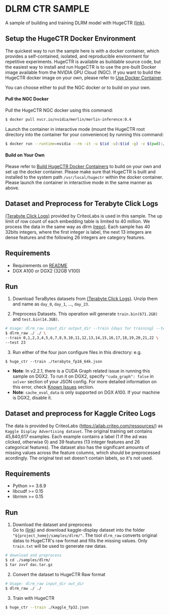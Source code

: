 # DLRM CTR SAMPLE #
A sample of building and training DLRM model with HugeCTR [(link)](https://ai.facebook.com/blog/dlrm-an-advanced-open-source-deep-learning-recommendation-model/).

## Setup the HugeCTR Docker Environment ##
The quickest way to run the sample here is with a docker container, which provides a self-contained, isolated, and reproducible environment for repetitive experiments. HugeCTR is available as buildable source code, but the easiest way to install and run HugeCTR is to use the pre-built Docker image available from the NVIDIA GPU Cloud (NGC). If you want to build the HugeCTR docker image on your own, please refer to [Use Docker Container](../docs/mainpage.md#use-docker-container).

You can choose either to pull the NGC docker or to build on your own.

#### Pull the NGC Docker ####
Pull the HugeCTR NGC docker using this command:
```bash
$ docker pull nvcr.io/nvidia/merlin/merlin-inference:0.4
```
Launch the container in interactive mode (mount the HugeCTR root directory into the container for your convenience) by running this command:
```bash
$ docker run --runtime=nvidia --rm -it -u $(id -u):$(id -g) -v $(pwd):/hugectr -w /hugectr nvcr.io/nvidia/merlin/merlin-inference:0.4
```

#### Build on Your Own ####
Please refer to [Build HugeCTR Docker Containers](../../tools/dockerfiles#build-container-for-model-training) to build on your own and set up the docker container. Please make sure that HugeCTR is built and installed to the system path `/usr/local/hugectr` within the docker container. Please launch the container in interactive mode in the same manner as above.

## Dataset and Preprocess for Terabyte Click Logs ##
[(Terabyte Click Logs)](https://labs.criteo.com/2013/12/download-terabyte-click-logs/) provided by CriteoLabs is used in this sample. The up limit of row count of each embedding table is limited to 40 million.
We process the data in the same way as dlrm [(repo)](https://github.com/facebookresearch/dlrm#benchmarking). Each sample has 40 32bits integers, where the first integer is label,
the next 13 integers are dense features and the following 26 integers are category features.

## Requirements ##
* Requirements on [README](../../README.md#Requirements) 
* DGX A100 or DGX2 (32GB V100)


## Run ##
1. Download TeraBytes datasets from [(Terabyte Click Logs)](https://labs.criteo.com/2013/12/download-terabyte-click-logs/). Unzip them and name as `day_0`, `day_1`, ..., `day_23`.

2. Preprocess Datasets. This operation will generate `train.bin(671.2GB)` and `test.bin(14.3GB)`.
```bash
# Usage: dlrm_raw input_dir output_dir --train {days for training} --test {days for testing}
$ dlrm_raw ./ ./ \
--train 0,1,2,3,4,5,6,7,8,9,10,11,12,13,14,15,16,17,18,19,20,21,22 \
--test 23
```

3. Run either of the four json configure files in this directory: e.g.
```shell
$ huge_ctr --train ./terabyte_fp16_64k.json
```

* **Note**: In v2.2.1, there is a CUDA Graph related issue in running this sample on DGX2. To run it on DGX2, specify `"cuda_graph": false` in `solver` section of your JSON config.
For more detailed information on this error, check [Known Issues](docs/hugectr_user_guide.md#known-issues) section.
* **Note**: `cache_eval_data` is only supported on DGX A100. If your machine is DGX2, disable it. 

## Dataset and preprocess for Kaggle Criteo Logs ##
The data is provided by CriteoLabs (https://ailab.criteo.com/ressources/) as `Kaggle Display Advertising dataset`.
The original training set contains 45,840,617 examples.
Each example contains a label (1 if the ad was clicked, otherwise 0) and 39 features (13 integer features and 26 categorical features).
The dataset also has the significant amounts of missing values across the feature columns, which should be preprocessed acordingly.
The original test set doesn't contain labels, so it's not used.

## Requirements ##
+ Python >= 3.6.9
+ libcudf >= 0.15
+ librmm >= 0.15


## Run ##
1. Download the dataset and preprocess <br>
Go to ([link](https://ailab.criteo.com/ressources/)) and download kaggle-display dataset into the folder `"${project_home}/samples/dlrm/"`. The tool `dlrm_raw` converts original datas to HugeCTR's raw format and fills the missing values. Only `train.txt` will be used to generate raw datas.
```bash
# download and preprocess
$ cd ./samples/dlrm/
$ tar zxvf dac.tar.gz
```

2. Convert the dataset to HugeCTR Raw format
```bash
# Usage: dlrm_raw input_dir out_dir
$ dlrm_raw ./ ./ 
```

3. Train with HugeCTR
```bash
$ huge_ctr --train ./kaggle_fp32.json
```
